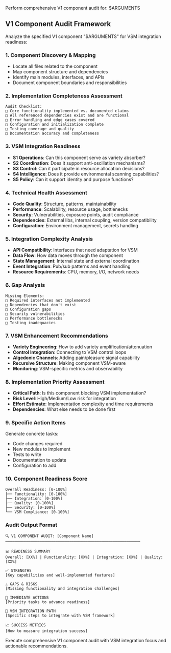 Perform comprehensive V1 component audit for: $ARGUMENTS

## V1 Component Audit Framework

Analyze the specified V1 component "$ARGUMENTS" for VSM integration readiness:

### 1. **Component Discovery & Mapping**
- Locate all files related to the component
- Map component structure and dependencies
- Identify main modules, interfaces, and APIs
- Document component boundaries and responsibilities

### 2. **Implementation Completeness Assessment**
```
Audit Checklist:
□ Core functionality implemented vs. documented claims
□ All referenced dependencies exist and are functional
□ Error handling and edge cases covered
□ Configuration and initialization complete
□ Testing coverage and quality
□ Documentation accuracy and completeness
```

### 3. **VSM Integration Readiness**
- **S1 Operations**: Can this component serve as variety absorber?
- **S2 Coordination**: Does it support anti-oscillation mechanisms?
- **S3 Control**: Can it participate in resource allocation decisions?
- **S4 Intelligence**: Does it provide environmental scanning capabilities?
- **S5 Policy**: Can it support identity and purpose functions?

### 4. **Technical Health Assessment**
- **Code Quality**: Structure, patterns, maintainability
- **Performance**: Scalability, resource usage, bottlenecks
- **Security**: Vulnerabilities, exposure points, audit compliance
- **Dependencies**: External libs, internal coupling, version compatibility
- **Configuration**: Environment management, secrets handling

### 5. **Integration Complexity Analysis**
- **API Compatibility**: Interfaces that need adaptation for VSM
- **Data Flow**: How data moves through the component
- **State Management**: Internal state and external coordination
- **Event Integration**: Pub/sub patterns and event handling
- **Resource Requirements**: CPU, memory, I/O, network needs

### 6. **Gap Analysis**
```
Missing Elements:
□ Required interfaces not implemented
□ Dependencies that don't exist
□ Configuration gaps
□ Security vulnerabilities
□ Performance bottlenecks
□ Testing inadequacies
```

### 7. **VSM Enhancement Recommendations**
- **Variety Engineering**: How to add variety amplification/attenuation
- **Control Integration**: Connecting to VSM control loops
- **Algedonic Channels**: Adding pain/pleasure signal capability
- **Recursive Structure**: Making component VSM-aware
- **Monitoring**: VSM-specific metrics and observability

### 8. **Implementation Priority Assessment**
- **Critical Path**: Is this component blocking VSM implementation?
- **Risk Level**: High/Medium/Low risk for integration
- **Effort Estimate**: Implementation complexity and time requirements
- **Dependencies**: What else needs to be done first

### 9. **Specific Action Items**
Generate concrete tasks:
- Code changes required
- New modules to implement
- Tests to write
- Documentation to update
- Configuration to add

### 10. **Component Readiness Score**
```
Overall Readiness: [0-100%]
├── Functionality: [0-100%]
├── Integration: [0-100%]
├── Quality: [0-100%]
├── Security: [0-100%]
└── VSM Compliance: [0-100%]
```

### Audit Output Format

```
🔍 V1 COMPONENT AUDIT: [Component Name]
━━━━━━━━━━━━━━━━━━━━━━━━━━━━━━━━━━━━━━━━━━━━━━━━━━━━━━━━━━━

📊 READINESS SUMMARY
Overall: [XX%] | Functionality: [XX%] | Integration: [XX%] | Quality: [XX%]

✅ STRENGTHS
[Key capabilities and well-implemented features]

⚠️ GAPS & RISKS  
[Missing functionality and integration challenges]

🔧 IMMEDIATE ACTIONS
[Priority tasks to advance readiness]

🎯 VSM INTEGRATION PATH
[Specific steps to integrate with VSM framework]

📈 SUCCESS METRICS
[How to measure integration success]
```

Execute comprehensive V1 component audit with VSM integration focus and actionable recommendations.